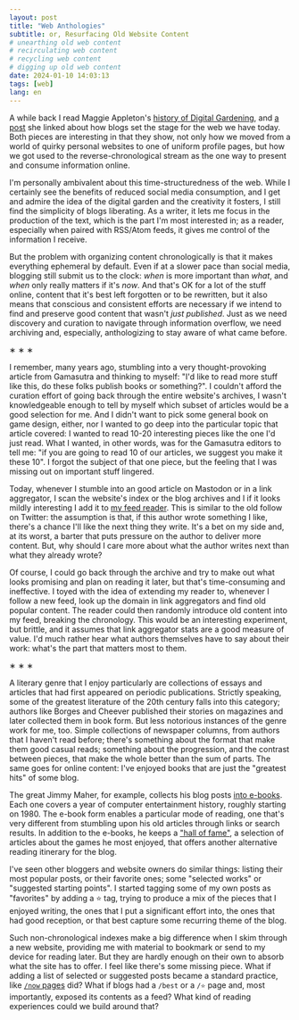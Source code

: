 ```yaml
---
layout: post
title: "Web Anthologies"
subtitle: or, Resurfacing Old Website Content
# unearthing old web content
# recirculating web content
# recycling web content
# digging up old web content
date: 2024-01-10 14:03:13
tags: [web]
lang: en
---
```


A while back I read Maggie Appleton's [history of Digital Gardening](https://maggieappleton.com/garden-history), and [a post](https://stackingthebricks.com/how-blogs-broke-the-web/) she linked about how blogs set the stage for the web we have today. Both pieces are interesting in that they show, not only how we moved from a world of quirky personal websites to one of uniform profile pages, but how we got used to the reverse-chronological stream as the one way to present and consume information online.

I'm personally ambivalent about this time-structuredness of the web. While I certainly see the benefits of reduced social media consumption, and I get and admire the idea of the digital garden and the creativity it fosters, I still find the simplicity of blogs liberating. As a writer, it lets me focus in the production of the text, which is the part I'm most interested in; as a reader, especially when paired with RSS/Atom feeds, it gives me control of the information I receive.

But the problem with organizing content chronologically is that it makes everything ephemeral by default. Even if at a slower pace than social media, blogging still submit us to the clock: *when* is more important than *what*, and *when* only really matters if it's *now*. And that's OK for a lot of the stuff online, content that it's best left forgotten or to be rewritten, but it also means that conscious and consistent efforts are necessary if we intend to find and preserve good content that wasn't *just published*. Just as we need discovery and curation to navigate through information overflow, we need archiving and, especially, anthologizing to stay aware of what came before.

<div class="org-center">
<p>
&lowast; &lowast; &lowast;
</p>
</div>

I remember, many years ago, stumbling into a very thought-provoking article from Gamasutra and thinking to myself: "I'd like to read more stuff like this, do these folks publish books or something?". I couldn't afford the curation effort of going back through the entire website's archives, I wasn't knowledgeable enough to tell by myself which subset of articles would be a good selection for me. And I didn't want to pick some general book on game design, either, nor I wanted to go deep into the particular topic that article covered: I wanted to read 10-20 interesting pieces like the one I'd just read. What I wanted, in other words, was for the Gamasutra editors to tell me: "if you are going to read 10 of our articles, we suggest you make it these 10". I forgot the subject of that one piece, but the feeling that I was missing out on important stuff lingered.

Today, whenever I stumble into an good article on Mastodon or in a link aggregator, I scan the website's index or the blog archives and I if it looks mildly interesting I add it to [my feed reader](../2023-12-12-reclaiming-the-web-with-a-personal-reader). This is similar to the old follow on Twitter: the assumption is that, if this author wrote something I like, there's a chance I'll like the next thing they write. It's a bet on my side and, at its worst, a barter that puts pressure on the author to deliver more content. But, why should I care more about what the author writes next than what they already wrote?

Of course, I could go back through the archive and try to make out what looks promising and plan on reading it later, but that's time-consuming and ineffective. I toyed with the idea of extending my reader to, whenever I follow a new feed, look up the domain in link aggregators and find old popular content. The reader could then randomly introduce old content into my feed, breaking the chronology. This would be an interesting experiment, but brittle, and it assumes that link aggregator stats are a good measure of value. I'd much rather hear what authors themselves have to say about their work: what's the part that matters most to them.

<div class="org-center">
<p>
&lowast; &lowast; &lowast;
</p>
</div>

A literary genre that I enjoy particularly are collections of essays and articles that had first appeared on periodic publications. Strictly speaking, some of the greatest literature of the 20th century falls into this category; authors like Borges and Cheever published their stories on magazines and later collected them in book form. But less notorious instances of the genre work for me, too. Simple collections of newspaper columns, from authors that I haven't read before; there's something about the format that make them good casual reads; something about the progression, and the contrast between pieces, that make the whole better than the sum of parts. The same goes for online content: I've enjoyed books that are just the "greatest hits" of some blog.

The great Jimmy Maher, for example, collects his blog posts [into e-books](https://www.filfre.net/the-digital-antiquarian-e-book-library/). Each one covers a year of computer entertainment history, roughly starting on 1980. The e-book form enables a particular mode of reading, one that's very different from stumbling upon his old articles through links or search results. In addition to the e-books, he keeps a ["hall of fame"](https://www.filfre.net/hall-of-fame/), a selection of articles about the games he most enjoyed, that offers another alternative reading itinerary for the blog.

I've seen other bloggers and website owners do similar things: listing their most popular posts, or their favorite ones; some "selected works" or "suggested starting points". I started tagging some of my own posts as "favorites" by adding a ⭐ tag, trying to produce a mix of the pieces that I enjoyed writing, the ones that I put a significant effort into, the ones that had good reception, or that best capture some recurring theme of the blog.

Such non-chronological indexes make a big difference when I skim through a new website, providing me with material to bookmark or send to my device for reading later. But they are hardly enough on their own to absorb what the site has to offer. I feel like there's some missing piece. What if adding a list of selected or suggested posts became a standard practice, like [`/now` pages](https://nownownow.com/about) did? What if blogs had a `/best` or a `/⭐` page and, most importantly, exposed its contents as a feed? What kind of reading experiences could we build around that?
